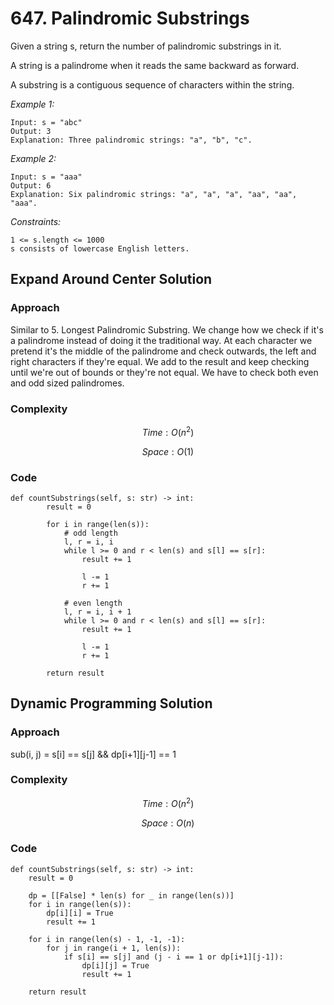 # 647. Palindromic Substrings
Given a string s, return the number of palindromic substrings in it.

A string is a palindrome when it reads the same backward as forward.

A substring is a contiguous sequence of characters within the string.

*Example 1:*

```
Input: s = "abc"
Output: 3
Explanation: Three palindromic strings: "a", "b", "c".
```

*Example 2:*

```
Input: s = "aaa"
Output: 6
Explanation: Six palindromic strings: "a", "a", "a", "aa", "aa", "aaa".
```

*Constraints:*

```
1 <= s.length <= 1000
s consists of lowercase English letters.
```

## Expand Around Center Solution

### Approach
Similar to 5. Longest Palindromic Substring. We change how we check if it's a palindrome instead of doing it the traditional way. At each character we pretend it's the middle of the palindrome and check outwards, the left and right characters if they're equal. We add to the result and keep checking until we're out of bounds or they're not equal. We have to check both even and odd sized palindromes.

### Complexity
$$Time: O(n^2)$$

$$Space: O(1)$$

### Code
```
def countSubstrings(self, s: str) -> int:
        result = 0

        for i in range(len(s)):
            # odd length
            l, r = i, i
            while l >= 0 and r < len(s) and s[l] == s[r]:
                result += 1

                l -= 1
                r += 1

            # even length
            l, r = i, i + 1
            while l >= 0 and r < len(s) and s[l] == s[r]:
                result += 1
                
                l -= 1
                r += 1
        
        return result
```

## Dynamic Programming Solution 

### Approach
sub(i, j) = s[i] == s[j] && dp[i+1][j-1] == 1

### Complexity
$$Time: O(n^2)$$

$$Space: O(n)$$

### Code
```
def countSubstrings(self, s: str) -> int:
    result = 0

    dp = [[False] * len(s) for _ in range(len(s))]
    for i in range(len(s)):
        dp[i][i] = True
        result += 1

    for i in range(len(s) - 1, -1, -1):
        for j in range(i + 1, len(s)):
            if s[i] == s[j] and (j - i == 1 or dp[i+1][j-1]):
                dp[i][j] = True
                result += 1

    return result
```